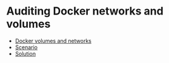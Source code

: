 # Auditing Docker networks and volumes

* [Docker volumes and networks](../auditing-docker-containers/docker-volumes-networks.md)
* [Scenario](scenario.md)
* [Solution](solution.md)